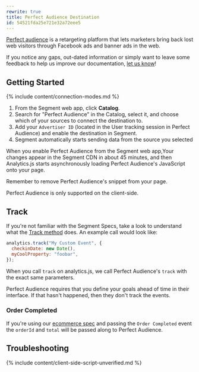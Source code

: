 ```yaml
---
rewrite: true
title: Perfect Audience Destination
id: 54521fda25e721e32a72eee5
---
```

[Perfect audience](http://www.perfectaudience.com/) is a retargeting platform that lets marketers bring back lost web visitors through Facebook ads and banner ads in the web.

If you notice any gaps, out-dated information or simply want to leave some feedback to help us improve our documentation, [let us know](https://segment.com/help/contact)!

## Getting Started

{% include content/connection-modes.md %}

1. From the Segment web app, click **Catalog**.
2. Search for "Perfect Audience" in the Catalog, select it, and choose which of your sources to connect the destination to.
3. Add your `Advertiser ID` (located in the User tracking session in Perfect Audience) and enable the destination in Segment.
4. Segment automatically starts sending data from the source you selected

When you enable Perfect Audience from the Segment web app,Your changes appear in the Segment CDN in about 45 minutes, and then Analytics.js starts asynchronously loading Perfect Audience's JavaScript onto your page.

Remember to remove Perfect Audience's snippet from your page.

Perfect Audience is only supported on the client-side.

## Track

If you're not familiar with the Segment Specs, take a look to understand what the [Track method](/docs/connections/spec/track/) does. An example call would look like:

```javascript
analytics.track("My Custom Event", {
  checkinDate: new Date(),
  myCoolProperty: "foobar",
});
```

When you call `track` on analytics.js, we call Perfect Audience's `track` with the exact same parameters.

Perfect Audience requires that you define your goals ahead of time in their interface. If that hasn't happened, then they don't track the events.

### Order Completed

If you're using our [ecommerce spec](/docs/connections/spec/ecommerce/v2/) and passing the `Order Completed` event the `orderId` and `total` will be passed along to Perfect Audience.

## Troubleshooting

{% include content/client-side-script-unverified.md %}
